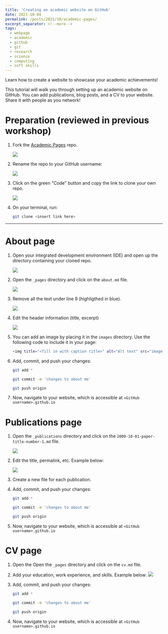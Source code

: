 ```yaml
---
title: 'Creating an academic website on GitHub'
date: 2021-10-04
permalink: /posts/2021/10/academic-pages/
excerpt_separator: <!--more-->
tags:
  - webpage
  - academic
  - github
  - git 
  - research
  - science
  - computing
  - soft skills
---
```


Learn how to create a website to showcase your academic achievements!
<!--more-->
This tutorial will walk you through setting up an academic website on GitHub. You can add publications, blog posts, and a CV to your website. Share it with people as you network!

# Preparation (reviewed in previous workshop)

1. Fork the [Academic Pages](https://github.com/academicpages/academicpages.github.io) repo.

    ![](/images/fork_repo.png)

2. Rename the repo to your GitHub username:

    ![](/images/rename_repo.png)

3. Click on the green "Code" button and copy the link to clone your own repo.

    ![](/images/clone_repo.png)

4. On your terminal, run:

    ```bash
    git clone <insert link here>
    ```

---

# About page

1. Open your integrated development environment (IDE) and open up the directory containing your cloned repo.

    ![](/images/ide_clone_2.png)

2. Open the ```_pages``` directory and click on the ```about.md``` file.

    ![](/images/about_md.png)

3. Remove all the text under line 9 (highligthed in blue).
   
   ![](/images/edit_about.png)

4. Edit the header information (title, excerpt)

    ![](/images/fill_about.png)

5. You can add an image by placing it in the ```images``` directory. Use the following code to include it in your page: 
   
    ```bash
    <img title="<fill in with caption title>" alt="Alt text" src="images/<fill in with image name>">
    ```

6. Add, commit, and push your changes:
    
    ```bash
    git add *
    ```

    ```bash
    git commit -m 'changes to about me'
    ```

    ```bash
    git push origin
    ```

7. Now, navigate to your website, which is accessible at ```<GitHub username>.github.io```
   
# Publications page 

1. Open the ```_publications``` directory and click on the ```2009-10-01-paper-title-number-1.md``` file.
   
    ![](/images/publications.png)

2. Edit the title, permalink, etc. Example below:
   
    ![](/images/publications_example.png)

3. Create a new file for each publication.

4. Add, commit, and push your changes:
    
    ```bash
    git add *
    ```

    ```bash
    git commit -m 'changes to about me'
    ```

    ```bash
    git push origin
    ```

5. Now, navigate to your website, which is accessible at ```<GitHub username>.github.io```

# CV page

1. Open the Open the ```_pages``` directory and click on the ```cv.md``` file.

2. Add your education, work experience, and skills. Example below:
    ![](/images/cv_example.png)

3. Add, commit, and push your changes:
    
    ```bash
    git add *
    ```

    ```bash
    git commit -m 'changes to about me'
    ```

    ```bash
    git push origin
    ```

4. Now, navigate to your website, which is accessible at ```<GitHub username>.github.io```